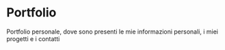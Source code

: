 # Portfolio
Portfolio personale, dove sono presenti le mie informazioni personali, i miei progetti e i contatti
